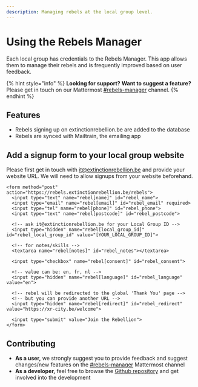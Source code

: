 ```yaml
---
description: Managing rebels at the local group level.
---
```


# Using the Rebels Manager

Each local group has credentials to the Rebels Manager. This app allows them to manage their rebels and is frequently improved based on user feedback.

{% hint style="info" %}
**Looking for support?** **Want to suggest a feature?** Please get in touch on our Mattermost [\#rebels-manager](https://organise.earth/xrbelgium/channels/rebels-manager) channel.
{% endhint %}

## Features

* Rebels signing up on extinctionrebellion.be are added to the database
* Rebels are synced with Mailtrain, the emailing app

## Add a signup form to your local group website

Please first get in touch with [it@extinctionrebellion.be](mailto:it@extinctionrebellion.be) and provide your website URL. We will need to allow signups from your website beforehand.

```markup
<form method="post" action="https://rebels.extinctionrebellion.be/rebels">
  <input type="text" name="rebel[name]" id="rebel_name">
  <input type="email" name="rebel[email]" id="rebel_email" required>
  <input type="tel" name="rebel[phone]" id="rebel_phone">
  <input type="text" name="rebel[postcode]" id="rebel_postcode">

  <!-- ask it@extinctionrebellion.be for your Local Group ID -->
  <input type="hidden" name="rebel[local_group_id]" id="rebel_local_group_id" value="[YOUR_LOCAL_GROUP_ID]">

  <!-- for notes/skills -->
  <textarea name="rebel[notes]" id="rebel_notes"></textarea>

  <input type="checkbox" name="rebel[consent]" id="rebel_consent">

  <!-- value can be: en, fr, nl -->
  <input type="hidden" name="rebel[language]" id="rebel_language" value="en">

  <!-- rebel will be redirected to the global 'Thank You' page -->
  <!-- but you can provide another URL -->
  <input type="hidden" name="rebel[redirect]" id="rebel_redirect" value="https://xr-city.be/welcome">

  <input type="submit" value="Join the Rebellion">
</form>
```

## Contributing

* **As a user,** we strongly suggest you to provide feedback and suggest changes/new features on the [\#rebels-manager](https://organise.earth/xrbelgium/channels/rebels-manager) Mattermost channel
* **As a developer,** feel free to browse the [Github repository](https://github.com/extinctionrebellion/RebelsManager) and get involved into the development




